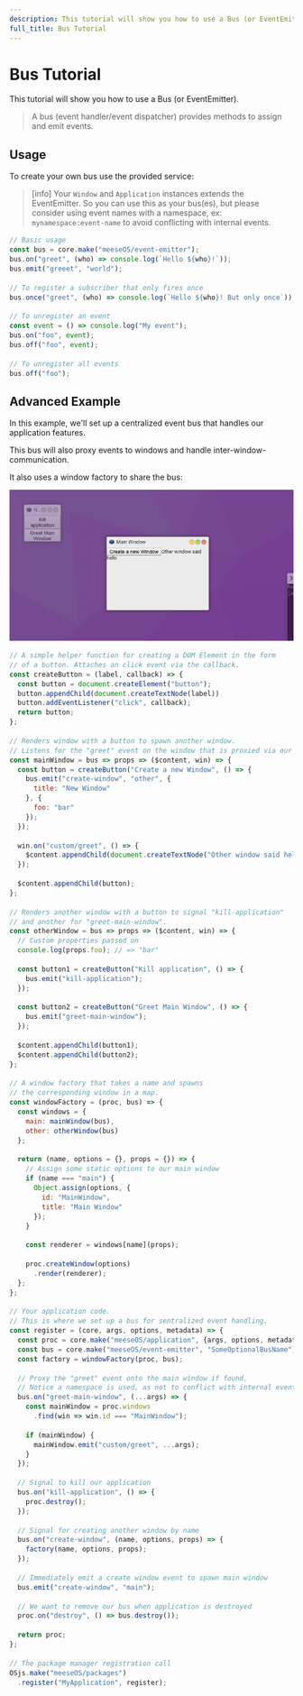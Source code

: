 ```yaml
---
description: This tutorial will show you how to use a Bus (or EventEmitter).
full_title: Bus Tutorial
---
```


# Bus Tutorial

This tutorial will show you how to use a Bus (or EventEmitter).

> A bus (event handler/event dispatcher) provides methods to assign and emit events.


## Usage

To create your own bus use the provided service:

> [info] Your `Window` and `Application` instances extends the EventEmitter. So you can use this as your bus(es), but please consider using event names with a namespace, ex: `mynamespace:event-name` to avoid conflicting with internal events.

```javascript
// Basic usage
const bus = core.make("meeseOS/event-emitter");
bus.on("greet", (who) => console.log(`Hello ${who}!`));
bus.emit("greeet", "world");

// To register a subscriber that only fires once
bus.once("greet", (who) => console.log(`Hello ${who}! But only once`));

// To unregister an event
const event = () => console.log("My event");
bus.on("foo", event);
bus.off("foo", event);

// To unregister all events
bus.off("foo");
```

## Advanced Example

In this example, we'll set up a centralized event bus that handles our application features.

This bus will also proxy events to windows and handle inter-window-communication.

It also uses a window factory to share the bus:

![Example](example.png)

```javascript
// A simple helper function for creating a DOM Element in the form
// of a button. Attaches an click event via the callback.
const createButton = (label, callback) => {
  const button = document.createElement("button");
  button.appendChild(document.createTextNode(label))
  button.addEventListener("click", callback);
  return button;
};

// Renders window with a button to spawn another window.
// Listens for the "greet" event on the window that is proxied via our bus
const mainWindow = bus => props => ($content, win) => {
  const button = createButton("Create a new Window", () => {
    bus.emit("create-window", "other", {
      title: "New Window"
    }, {
      foo: "bar"
    });
  });

  win.on("custom/greet", () => {
    $content.appendChild(document.createTextNode("Other window said hello"));
  });

  $content.appendChild(button);
};

// Renders another window with a button to signal "kill-application"
// and another for "greet-main-window".
const otherWindow = bus => props => ($content, win) => {
  // Custom properties passed on
  console.log(props.foo); // => "bar"

  const button1 = createButton("Kill application", () => {
    bus.emit("kill-application");
  });

  const button2 = createButton("Greet Main Window", () => {
    bus.emit("greet-main-window");
  });

  $content.appendChild(button1);
  $content.appendChild(button2);
};

// A window factory that takes a name and spawns
// the corresponding window in a map.
const windowFactory = (proc, bus) => {
  const windows = {
    main: mainWindow(bus),
    other: otherWindow(bus)
  };

  return (name, options = {}, props = {}) => {
    // Assign some static options to our main window
    if (name === "main") {
      Object.assign(options, {
        id: "MainWindow",
        title: "Main Window"
      });
    }

    const renderer = windows[name](props);

    proc.createWindow(options)
      .render(renderer);
  };
};

// Your application code.
// This is where we set up a bus for sentralized event handling.
const register = (core, args, options, metadata) => {
  const proc = core.make("meeseOS/application", {args, options, metadata});
  const bus = core.make("meeseOS/event-emitter", "SomeOptionalBusName");
  const factory = windowFactory(proc, bus);

  // Proxy the "greet" event onto the main window if found.
  // Notice a namespace is used, as not to conflict with internal events.
  bus.on("greet-main-window", (...args) => {
    const mainWindow = proc.windows
      .find(win => win.id === "MainWindow");

    if (mainWindow) {
      mainWindow.emit("custom/greet", ...args);
    }
  });

  // Signal to kill our application
  bus.on("kill-application", () => {
    proc.destroy();
  });

  // Signal for creating another window by name
  bus.on("create-window", (name, options, props) => {
    factory(name, options, props);
  });

  // Immediately emit a create window event to spawn main window
  bus.emit("create-window", "main");

  // We want to remove our bus when application is destroyed
  proc.on("destroy", () => bus.destroy());

  return proc;
};

// The package manager registration call
OSjs.make("meeseOS/packages")
  .register("MyApplication", register);
```
